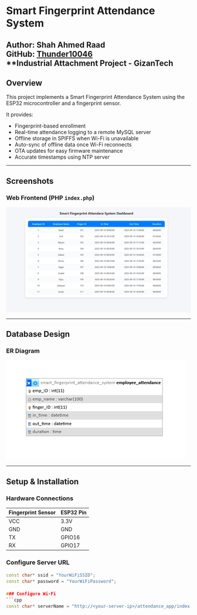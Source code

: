 # Smart Fingerprint Attendance System

**Author:** Shah Ahmed Raad  
**GitHub:** [Thunder10046](https://github.com/Thunder10046?tab=repositories)  
**Industrial Attachment Project - GizanTech 
---

## Overview
This project implements a Smart Fingerprint Attendance System using the ESP32 microcontroller and a fingerprint sensor.  

It provides:

- Fingerprint-based enrollment  
- Real-time attendance logging to a remote MySQL server  
- Offline storage in SPIFFS when Wi-Fi is unavailable  
- Auto-sync of offline data once Wi-Fi reconnects  
- OTA updates for easy firmware maintenance  
- Accurate timestamps using NTP server  

---


## Screenshots 

### Web Frontend (PHP `index.php`)
![Frontend Screenshot](frontend_screenshot.png)



---

## Database Design

### ER Diagram
![Database ER Diagram](db_er_diagram.png)


---

## Setup & Installation

### Hardware Connections
| Fingerprint Sensor | ESP32 Pin |
|--------------------|-----------|
| VCC                | 3.3V      |
| GND                | GND       |
| TX                 | GPIO16    |
| RX                 | GPIO17    |

### Configure Server URL
```cpp
const char* ssid = "YourWiFiSSID";
const char* password = "YourWiFiPassword";

### Configure Wi-Fi
```cpp
const char* serverName = "http://<your-server-ip>/attendance_app/index.php";

